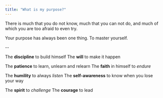 ```yaml
---
title: "What is my purpose?"
---
```


There is much that you do not know,
much that you can not do,
and much of which you are too afraid to even try.

Your purpose has always been one thing. 
To master yourself. 

--

The **discipline** to build himself
The **will** to make it happen

The **patience** to learn, unlearn and relearn
The **faith** in himself to *endure* 

The **humility** to always *listen*
The **self-awareness** to know when you lose your way

The **spirit** to *challenge*
The **courage** to lead
